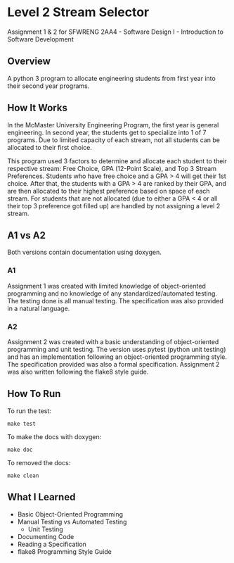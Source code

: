 # Level 2 Stream Selector
Assignment 1 &amp; 2 for SFWRENG 2AA4 - Software Design I - Introduction to Software Development

## Overview
A python 3 program to allocate engineering students from first year into their second year programs.

## How It Works
In the McMaster University Engineering Program, the first year is general engineering. In second year, the students get to specialize into 1 of 7 programs. Due to limited capacity of each stream, not all students can be allocated to their first choice.

This program used 3 factors to determine and allocate each student to their respective stream: Free Choice, GPA (12-Point Scale), and Top 3 Stream Preferences. Students who have free choice and a GPA > 4 will get their 1st choice. After that, the students with a GPA > 4 are ranked by their GPA, and are then allocated to their highest preference based on space of each stream. For students that are not allocated (due to either a GPA < 4 or all their top 3 preference got filled up) are handled by not assigning a level 2 stream.

## A1 vs A2
Both versions contain documentation using doxygen.

### A1
Assignment 1 was created with limited knowledge of object-oriented programming and no knowledge of any standardized/automated testing. The testing done is all manual testing. The specification was also provided in a natural language.

### A2
Assignment 2 was created with a basic understanding of object-oriented programming and unit testing. The version uses pytest (python unit testing) and has an implementation following an object-oriented programming style. The specification provided was also a formal specification. Assignment 2 was also written following the flake8 style guide.

## How To Run
To run the test:

    make test

To make the docs with doxygen:

    make doc

To removed the docs:

    make clean

## What I Learned
* Basic Object-Oriented Programming
* Manual Testing vs Automated Testing
    * Unit Testing
* Documenting Code
* Reading a Specification
* flake8 Programming Style Guide